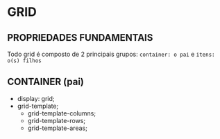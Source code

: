 # GRID

## PROPRIEDADES FUNDAMENTAIS

Todo grid é composto de 2 principais grupos:
`container: o pai` e `itens: o(s) filhos`

## CONTAINER (pai)

- display: grid;
- grid-template;
  - grid-template-columns;
  - grid-template-rows;
  - grid-template-areas;